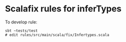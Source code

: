 # Scalafix rules for inferTypes

To develop rule:
```
sbt ~tests/test
# edit rules/src/main/scala/fix/Infertypes.scala
```

